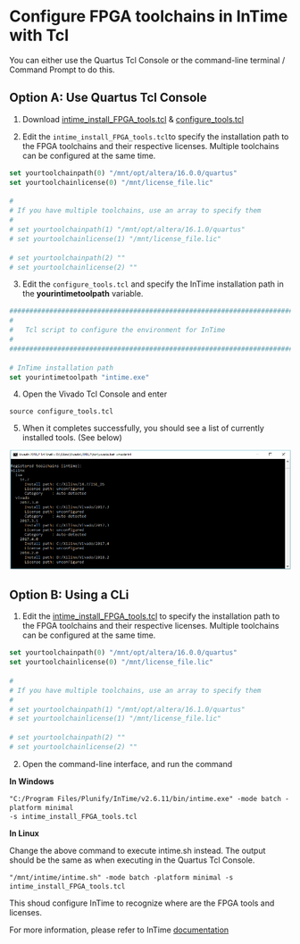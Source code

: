 # Configure FPGA toolchains in InTime with Tcl

You can either use the Quartus Tcl Console or the command-line terminal / Command Prompt to do this. 


## Option A: Use Quartus Tcl Console
1. Download [intime_install_FPGA_tools.tcl](intime_install_FPGA_tools.tcl) & [configure_tools.tcl](configure_tools.tcl)

2. Edit the `intime_install_FPGA_tools.tcl`to specify the installation path to the FPGA toolchains and their respective licenses. Multiple toolchains can be configured at the same time.

```Tcl
set yourtoolchainpath(0) "/mnt/opt/altera/16.0.0/quartus"
set yourtoolchainlicense(0) "/mnt/license_file.lic"

#
# If you have multiple toolchains, use an array to specify them
#
# set yourtoolchainpath(1) "/mnt/opt/altera/16.1.0/quartus"
# set yourtoolchainlicense(1) "/mnt/license_file.lic"

# set yourtoolchainpath(2) ""
# set yourtoolchainlicense(2) ""
```

3. Edit the `configure_tools.tcl` and specify the InTime installation path in the **yourintimetoolpath** variable.

```Tcl
#################################################################################
#
#	Tcl script to configure the environment for InTime 
#
#################################################################################

# InTime installation path
set yourintimetoolpath "intime.exe"
```

4. Open the Vivado Tcl Console and enter 
```console
source configure_tools.tcl
```

5. When it completes successfully, you should see a list of currently installed tools. (See below) 

![alt text](https://github.com/plunify/InTime/blob/master/images/Vivado_tcl_console_tool_list.png)

## Option B: Using a CLi
1. Edit the [intime_install_FPGA_tools.tcl](intime_install_FPGA_tools.tcl) to specify the installation path to the FPGA toolchains and their respective licenses. Multiple toolchains can be configured at the same time.

```Tcl
set yourtoolchainpath(0) "/mnt/opt/altera/16.0.0/quartus"
set yourtoolchainlicense(0) "/mnt/license_file.lic"

#
# If you have multiple toolchains, use an array to specify them
#
# set yourtoolchainpath(1) "/mnt/opt/altera/16.1.0/quartus"
# set yourtoolchainlicense(1) "/mnt/license_file.lic"

# set yourtoolchainpath(2) ""
# set yourtoolchainlicense(2) ""
```

2. Open the command-line interface, and run the command

**In Windows**

```console
"C:/Program Files/Plunify/InTime/v2.6.11/bin/intime.exe" -mode batch -platform minimal 
-s intime_install_FPGA_tools.tcl
```

**In Linux**

Change the above command to execute intime.sh instead. The output should be the same as when executing in the Quartus Tcl Console.
```console
"/mnt/intime/intime.sh" -mode batch -platform minimal -s intime_install_FPGA_tools.tcl
```

This shoud configure InTime to recognize where are the FPGA tools and licenses.

For more information, please refer to InTime [documentation](https://docs.plunify.com/intime/configuration.html)
